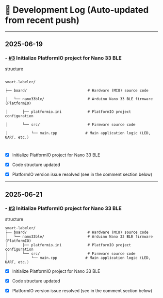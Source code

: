 # 📘 Development Log (Auto-updated from recent push)

----
## 2025-06-19
### - [#3](https://github.com/seung-gu/smart-labeler/issues/3) Initialize PlatformIO project for Nano 33 BLE
structure



```

smart-labeler/

├── board/                            # Hardware (MCU) source code

│   └── nano33ble/                    # Arduino Nano 33 BLE firmware (PlatformIO)

│       ├── platformio.ini            # PlatformIO project configuration

│       └── src/                      # Firmware source code

│           └── main.cpp             # Main application logic (LED, UART, etc.)



```



- [x] Initialize PlatformIO project for Nano 33 BLE

- [x] Code structure updated

- [x] PlatformIO version issue resolved (see in the comment section below)

----
## 2025-06-21
### - [#3](https://github.com/seung-gu/smart-labeler/issues/3) Initialize PlatformIO project for Nano 33 BLE
structure

```
smart-labeler/
├── board/                            # Hardware (MCU) source code
│   └── nano33ble/                    # Arduino Nano 33 BLE firmware (PlatformIO)
│       ├── platformio.ini            # PlatformIO project configuration
│       └── src/                      # Firmware source code
│           └── main.cpp             # Main application logic (LED, UART, etc.)

```

- [x] Initialize PlatformIO project for Nano 33 BLE
- [x] Code structure updated
- [x] PlatformIO version issue resolved (see in the comment section below)

